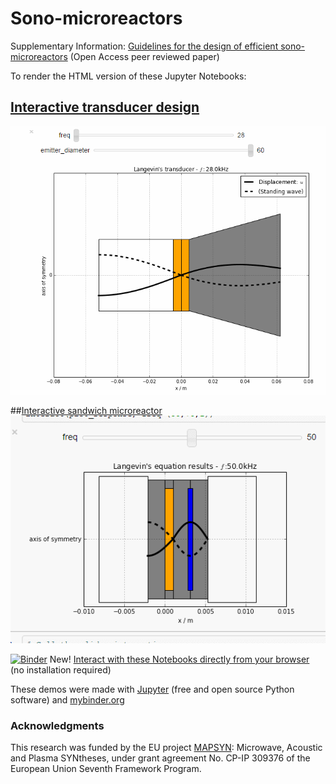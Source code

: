 Sono-microreactors
==================

Supplementary Information: [Guidelines for the design of efficient sono-microreactors](http://www.degruyter.com/view/j/gps.2014.3.issue-5/gps-2014-0052/gps-2014-0052.xml) (Open Access peer reviewed paper)

To render the HTML version of these Jupyter Notebooks:

## [Interactive transducer design](http://nbviewer.jupyter.org/github/franktoffel/sono-microreactors/blob/master/half-wave-sandwich-transducer.ipynb)
![Interactive transducer design](https://raw.githubusercontent.com/franktoffel/sono-microreactors/master/animations/interactive-sandwich-transducer.gif)

##[Interactive sandwich microreactor](http://nbviewer.ipython.org/github/franktoffel/sono-microreactors/blob/master/interactive-langevin.ipynb)
![Interactive sandwich microreactor](https://raw.githubusercontent.com/franktoffel/sono-microreactors/master/animations/langevins-interative-python.gif)  


[![Binder](http://mybinder.org/badge.svg)](http://mybinder.org/repo/franktoffel/sono-microreactors) New! [Interact with these Notebooks directly from your browser](http://mybinder.org/repo/franktoffel/sono-microreactors) (no installation required)

These demos were made with [Jupyter](http://jupyter.org/) (free and open source Python software) and [mybinder.org](http://mybinder.org)

### Acknowledgments
This research was funded by the EU project [MAPSYN](http://mapsyn.eu): Microwave, Acoustic and Plasma SYNtheses, under grant agreement No. CP-IP 309376 of the European Union Seventh Framework Program.
